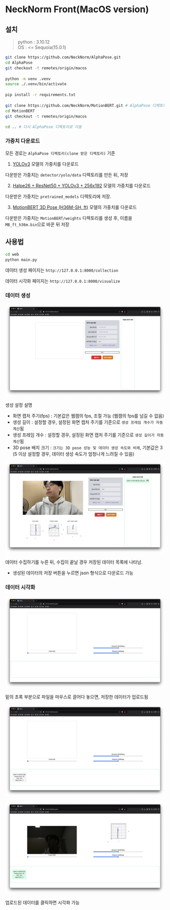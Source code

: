 # NeckNorm Front(MacOS version)

## 설치

> python : 3.10.12 \
> OS : <= Sequoia(15.0.1)

```bash
git clone https://github.com/NeckNorm/AlphaPose.git
cd AlphaPose
git checkout -t remotes/origin/macos

python -m venv .venv
source ./.venv/bin/activate

pip install -r requirements.txt

git clone https://github.com/NeckNorm/MotionBERT.git # AlphaPose 디렉토리 내부에 생성해야함
cd MotionBERT
git checkout -t remotes/origin/macos

cd .. # 다시 AlphaPose 디렉토리로 이동
```

### 가중치 다운로드

모든 경로는 `AlphaPose 디렉토리(clone 받은 디렉토리)` 기준

1. [YOLOv3]("https://drive.google.com/file/d/1D47msNOOiJKvPOXlnpyzdKA3k6E97NTC/view") 모델의 가중치를 다운로드

다운받은 가중치는 `detector/yolo/data` 디렉토리를 만든 뒤, 저장

2. [Halpe26 + ResNet50 + YOLOv3 + 256x192]("https://drive.google.com/file/d/1S-ROA28de-1zvLv-hVfPFJ5tFBYOSITb/view") 모델의 가중치를 다운로드

다운받은 가중치는 `pretrained_models` 디렉토리에 저장.

3. [MotionBERT 3D Pose (H36M-SH, ft)]("https://onedrive.live.com/?authkey=%21ABOq3JHlmyCLz9k&id=A5438CD242871DF0%21170&cid=A5438CD242871DF0") 모델의 가중치를 다운로드

다운받은 가중치는 `MotionBERT/weights` 디렉토리를 생성 후, 이름을 `MB_ft_h36m.bin`으로 바꾼 뒤 저장

## 사용법

```bash
cd web
python main.py
```

데이터 생성 페이지는 `http://127.0.0.1:8000/collection`

데이터 시각화 페이지는 `http://127.0.0.1:8000/visualize`

### 데이터 생성

![alt text](./readme_imgs/image.png)

생성 설정 설명
- 화면 캡처 주기(fps) : 기본값은 웹캠의 fps, 조절 가능 (웹캠의 fps를 넘길 수 없음)
- 생성 길이 : 설정할 경우, 설정된 화면 캡처 주기를 기준으로 `생성 프레임 개수가 자동 계산`됨
- 생성 프레임 개수 : 설정할 경우, 설정된 화면 캡처 주기를 기준으로 `생성 길이가 자동 계산`됨
- 3D pose 배치 크기 : `크기는 3D pose 성능 및 데이터 생성 속도와 비례`, 기본값은 3 (5 이상 설정할 경우, 데이터 생성 속도가 엄청나게 느려질 수 있음)

![alt text](./readme_imgs/image-1.png)

데이터 수집하기를 누른 뒤, 수집이 끝날 경우 저장된 데이터 목록에 나타남.
- 생성된 데이터의 저장 버튼을 누르면 json 형식으로 다운로드 가능

### 데이터 시각화

![alt text](./readme_imgs/image-2.png)

밑의 초록 부분으로 파일을 마우스로 끌어다 놓으면, 저장한 데이터가 업로드됨

![alt text](./readme_imgs/image-3.png)

![alt text](./readme_imgs/image-4.png)

업로드된 데이터를 클릭하면 시각화 가능